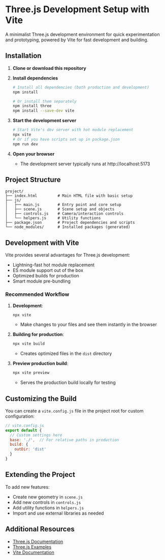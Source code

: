 # Three.js Development Setup with Vite

A minimalist Three.js development environment for quick experimentation and prototyping, powered by Vite for fast development and building.

## Installation

1. **Clone or download this repository**

2. **Install dependencies**
   ```bash
   # Install all dependencies (both production and development)
   npm install
   
   # Or install them separately
   npm install three
   npm install --save-dev vite
   ```

3. **Start the development server**
   ```bash
   # Start Vite's dev server with hot module replacement
   npx vite
   # Or if you have scripts set up in package.json
   npm run dev
   ```

4. **Open your browser**
   - The development server typically runs at http://localhost:5173

## Project Structure

```
project/
├── index.html         # Main HTML file with basic setup
├── js/
│   ├── main.js        # Entry point and core setup
│   ├── scene.js       # Scene setup and objects
│   ├── controls.js    # Camera/interaction controls
│   └── helpers.js     # Utility functions
├── package.json       # Project dependencies and scripts
└── node_modules/      # Installed packages (generated)
```

## Development with Vite

Vite provides several advantages for Three.js development:
- Lightning-fast hot module replacement
- ES module support out of the box
- Optimized builds for production
- Smart module pre-bundling

### Recommended Workflow

1. **Development**: 
   ```bash
   npx vite
   ```
   - Make changes to your files and see them instantly in the browser

2. **Building for production**:
   ```bash
   npx vite build
   ```
   - Creates optimized files in the `dist` directory
   
3. **Preview production build**:
   ```bash
   npx vite preview
   ```
   - Serves the production build locally for testing

## Customizing the Build

You can create a `vite.config.js` file in the project root for custom configuration:

```javascript
// vite.config.js
export default {
  // Custom settings here
  base: './',  // For relative paths in production
  build: {
    outDir: 'dist'
  }
}
```

## Extending the Project

To add new features:
- Create new geometry in `scene.js`
- Add new controls in `controls.js`
- Add utility functions in `helpers.js`
- Import and use external libraries as needed

## Additional Resources

- [Three.js Documentation](https://threejs.org/docs/)
- [Three.js Examples](https://threejs.org/examples/)
- [Vite Documentation](https://vitejs.dev/guide/)